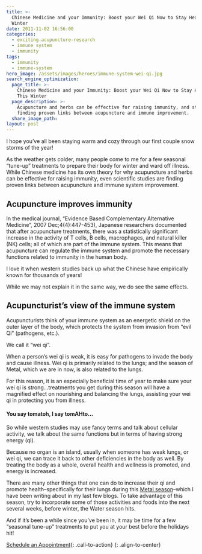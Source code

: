 ```yaml
---
title: >-
  Chinese Medicine and your Immunity: Boost your Wei Qi Now to Stay Healthy This
  Winter
date: 2011-11-02 16:56:00
categories:
  - exciting-acupuncture-research
  - immune system
  - immunity
tags:
  - immunity
  - immune-system
hero_image: /assets/images/heroes/immune-system-wei-qi.jpg
search_engine_optimization:
  page_title: >-
    Chinese Medicine and your Immunity: Boost your Wei Qi Now to Stay Healthy
    This Winter
  page_description: >-
    Acupuncture and herbs can be effective for raising immunity, and studies are
    finding proven links between acupuncture and immune improvement.
  share_image_path:
layout: post
---
```


I hope you’ve all been staying warm and cozy through our first couple snow storms of the year!

As the weather gets colder, many people come to me for a few seasonal “tune-up” treatments to prepare their body for winter and ward off illness. While Chinese medicine has its own theory for why acupuncture and herbs can be effective for raising immunity, even scientific studies are finding proven links between acupuncture and immune system improvement.

## Acupuncture improves immunity

In the medical journal, “Evidence Based Complementary Alternative Medicine”, 2007 Dec;4(4):447-453), Japanese researchers documented that after acupuncture treatments, there was a statistically significant increase in the activity of T cells, B cells, macrophages, and natural killer (NK) cells; all of which are part of the immune system. This means that acupuncture can regulate the immune system and promote the necessary functions related to immunity in the human body.

I love it when western studies back up what the Chinese have empirically known for thousands of years!

While we may not explain it in the same way, we do see the same effects.

## Acupuncturist’s view of the immune system

Acupuncturists think of your immune system as an energetic shield on the outer layer of the body, which protects the system from invasion from “evil Qi” (pathogens, etc.).

We call it “wei qi”.

When a person’s wei qi is weak, it is easy for pathogens to invade the body and cause illness. Wei qi is primarily related to the lungs; and the season of Metal, which we are in now, is also related to the lungs.

For this reason, it is an especially beneficial time of year to make sure your wei qi is strong…treatments you get during this season will have a magnified effect on nourishing and balancing the lungs, assisting your wei qi in protecting you from illness.

#### You say tomatoh, I say tomAHto…

So while western studies may use fancy terms and talk about cellular activity, we talk about the same functions but in terms of having strong energy (qi).

Because no organ is an island, usually when someone has weak lungs, or wei qi, we can trace it back to other deficiencies in the body as well. By treating the body as a whole, overall health and wellness is promoted, and energy is increased.

There are many other things that one can do to increase their qi and promote health–specifically for their lungs during this [Metal season](http://www.wisdomwaysacupuncture.com/2016/11/05/metal-season-the-time-for-learning-about-letting-go-but-that-whats-of-value-remains/)–which I have been writing about in my last few blogs. To take advantage of this season, try to incorporate some of those activities and foods into the next several weeks, before winter, the Water season hits.

And if it’s been a while since you’ve been in, it may be time for a few “seasonal tune-up” treatments to put you at your best before the holidays hit!

[Schedule an Appointment](/make-an-appointment/){: .call-to-action}
{: .align-to-center}